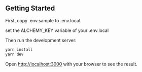 
## Getting Started

First, copy .env.sample to .env.local.

set the ALCHEMY_KEY variable of your .env.local

Then run the development server:
 
```bash
yarn install
yarn dev
```

Open [http://localhost:3000](http://localhost:3000) with your browser to see the result.


